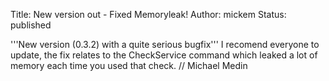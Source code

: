 Title: New version out - Fixed Memoryleak!
Author: mickem
Status: published

'''New version (0.3.2) with a quite serious bugfix''' I recomend
everyone to update, the fix relates to the CheckService command which
leaked a lot of memory each time you used that check. // Michael Medin

